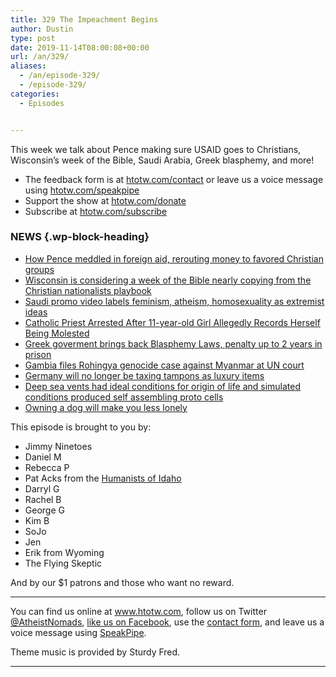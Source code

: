 ```yaml
---
title: 329 The Impeachment Begins
author: Dustin
type: post
date: 2019-11-14T08:00:08+00:00
url: /an/329/
aliases:
  - /an/episode-329/
  - /episode-329/
categories:
  - Episodes


---
```

<div id="buzzsprout-player-10552780"></div><script src="https://www.buzzsprout.com/1983601/10552780-329-the-impeachment-begins.js?container_id=buzzsprout-player-10552780&player=small" type="text/javascript" charset="utf-8"></script>

This week we talk about Pence making sure USAID goes to Christians, Wisconsin&#8217;s week of the Bible, Saudi Arabia, Greek blasphemy, and more!

<!--more-->

 * The feedback form is at [htotw.com/contact](https://htotw.com/contact) or leave us a voice message using <a href="https://htotw.com/speakpipe" target="_blank" rel="noopener noreferrer">htotw.com/speakpipe</a>
 * Support the show at <a href="https://htotw.com/donate" target="_blank" rel="noopener noreferrer">htotw.com/donate</a>
 * Subscribe at <a href="https://htotw.com/subscribe" target="_blank" rel="noopener noreferrer">htotw.com/subscribe</a>

### NEWS {.wp-block-heading}

  * [How Pence meddled in foreign aid, rerouting money to favored Christian groups][1]
  * [Wisconsin is considering a week of the Bible nearly copying from the Christian nationalists playbook][2]
  * [Saudi promo video labels feminism, atheism, homosexuality as extremist ideas][3]
  * [Catholic Priest Arrested After 11-year-old Girl Allegedly Records Herself Being Molested][4]
  * [Greek goverment brings back Blasphemy Laws, penalty up to 2 years in prison][5]
  * [Gambia files Rohingya genocide case against Myanmar at UN court][6]
  * [Germany will no longer be taxing tampons as luxury items][7]
  * [Deep sea vents had ideal conditions for origin of life and simulated conditions produced self assembling proto cells][8]
  * [Owning a dog will make you less lonely][9]

This episode is brought to you by:

  * Jimmy Ninetoes
  * Daniel M
  * Rebecca P
  * Pat Acks from the <a href="https://www.humanistsofidaho.org" target="_blank" rel="noopener noreferrer">Humanists of Idaho</a>
  * Darryl G
  * Rachel B
  * George G
  * Kim B
  * SoJo
  * Jen
  * Erik from Wyoming
  * The Flying Skeptic

And by our $1 patrons and those who want no reward.

<hr class="wp-block-separator" />

You can find us online at <a href="https://www.htotw.com/" target="_blank" rel="noopener noreferrer">www.htotw.com</a>, follow us on Twitter <a href="https://htotw.com/twitter" target="_blank" rel="noopener noreferrer">@AtheistNomads</a>, <a href="https://htotw.com/facebook" target="_blank" rel="noopener noreferrer">like us on Facebook</a>, use the [contact form](https://htotw.com/contact), and leave us a voice message using <a href="https://htotw.com/speakpipe" target="_blank" rel="noopener noreferrer">SpeakPipe</a>.

Theme music is provided by Sturdy Fred.

<hr class="wp-block-separator" />

 [1]: https://ctmirror.org/2019/11/10/how-pence-meddled-in-foreign-aid-rerouting-money-to-favored-christian-groups/
 [2]: https://ffrf.org/news/action/item/36226-urge-wisconsin-lawmakers-to-reject-christian-nationalist-resolution
 [3]: https://www.reuters.com/article/us-saudi-women/saudi-promo-video-labels-feminism-atheism-homosexuality-as-extremist-ideas-idUSKBN1XL29Z
 [4]: https://www.newsweek.com/priest-michele-mottola-arrested-after-girl-11-allegedly-records-herself-being-molested-1470879
 [5]: https://www.keeptalkinggreece.com/2019/11/11/greece-blasphemy-laws-back/
 [6]: https://www.theguardian.com/world/2019/nov/11/gambia-rohingya-genocide-myanmar-un-court
 [7]: https://m.dw.com/en/tampon-tax-germany-menstruation/a-51154597
 [8]: https://www.ucl.ac.uk/news/2019/nov/deep-sea-vents-had-ideal-conditions-origin-life
 [9]: https://www.inverse.com/article/60727-owning-a-dog-will-make-you-feel-less-lonely